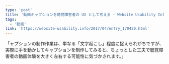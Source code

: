 ```yaml
---
type: 'post'
title: '動画キャプションを聴覚障害者の UX として考える — Website Usability Info'
tags:
  - '動画'
link: 'https://website-usability.info/2017/04/entry_170420.html'
---
```

「ャプションの制作作業は、単なる「文字起こし」程度に捉えられがちですが、実際に手を動かしてキャプションを制作してみると、ちょっとした工夫で聴覚障害者の動画体験を大きく左右する可能性に気づかされます。」